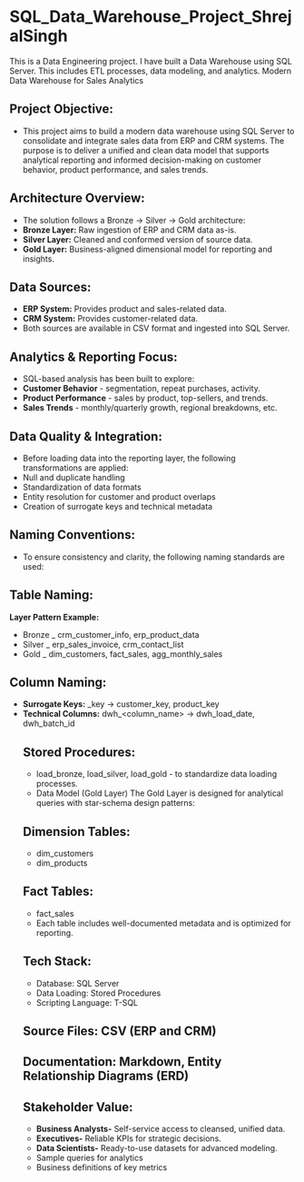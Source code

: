# SQL_Data_Warehouse_Project_ShrejalSingh
This is a Data Engineering project. I have built a Data Warehouse using SQL Server. This includes ETL processes, data modeling, and analytics. 
Modern Data Warehouse for Sales Analytics

## Project Objective:
- This project aims to build a modern data warehouse using SQL Server to consolidate and integrate sales data from ERP and CRM systems. The purpose is to deliver a unified and clean data model that supports analytical reporting and informed decision-making on customer behavior, product performance, and sales trends.

## Architecture Overview:
- The solution follows a Bronze → Silver → Gold architecture:
- **Bronze Layer:** Raw ingestion of ERP and CRM data as-is.
- **Silver Layer:** Cleaned and conformed version of source data.
- **Gold Layer:** Business-aligned dimensional model for reporting and insights.

## Data Sources:
- **ERP System:** Provides product and sales-related data.
- **CRM System:** Provides customer-related data.
- Both sources are available in CSV format and ingested into SQL Server.

## Analytics & Reporting Focus:
- SQL-based analysis has been built to explore:
- **Customer Behavior** - segmentation, repeat purchases, activity.
- **Product Performance** - sales by product, top-sellers, and trends.
- **Sales Trends** - monthly/quarterly growth, regional breakdowns, etc.

## Data Quality & Integration:
- Before loading data into the reporting layer, the following transformations are applied:
- Null and duplicate handling
- Standardization of data formats
- Entity resolution for customer and product overlaps
- Creation of surrogate keys and technical metadata

## Naming Conventions:
- To ensure consistency and clarity, the following naming standards are used:

## Table Naming:
**Layer	Pattern	Example:**
- Bronze	<source>_<entity>	crm_customer_info, erp_product_data
- Silver	<source>_<entity>	erp_sales_invoice, crm_contact_list
- Gold	<category>_<entity>	dim_customers, fact_sales, agg_monthly_sales

## Column Naming:
- **Surrogate Keys:** <table>_key → customer_key, product_key
- **Technical Columns:** dwh_<column_name> → dwh_load_date, dwh_batch_id

## Stored Procedures:
- load_bronze, load_silver, load_gold - to standardize data loading processes.
- Data Model (Gold Layer)
The Gold Layer is designed for analytical queries with star-schema design patterns:

## Dimension Tables:
- dim_customers
- dim_products

## Fact Tables:
- fact_sales
- Each table includes well-documented metadata and is optimized for reporting.

## Tech Stack:
- Database: SQL Server
- Data Loading: Stored Procedures
- Scripting Language: T-SQL

## Source Files: CSV (ERP and CRM)

## Documentation: Markdown, Entity Relationship Diagrams (ERD)

## Stakeholder Value:
- **Business Analysts-** Self-service access to cleansed, unified data.
- **Executives-** Reliable KPIs for strategic decisions.
- **Data Scientists-** Ready-to-use datasets for advanced modeling.
- Sample queries for analytics
- Business definitions of key metrics
